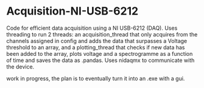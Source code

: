 # Acquisition-NI-USB-6212
Code for efficient data acquisition using a NI USB-6212 (DAQ). Uses threading to run 2 threads: an acquisition_thread that only acquires from the channels assigned in config and adds the data that surpasses a Voltage threshold to an array, and a plotting_thread that checks if new data has been added to the array, plots voltage and a spectrogramme as a function of time and saves the data as .pandas. Uses nidaqmx to communicate with the device.

work in progress, the plan is to eventually turn it into an .exe with a gui.
